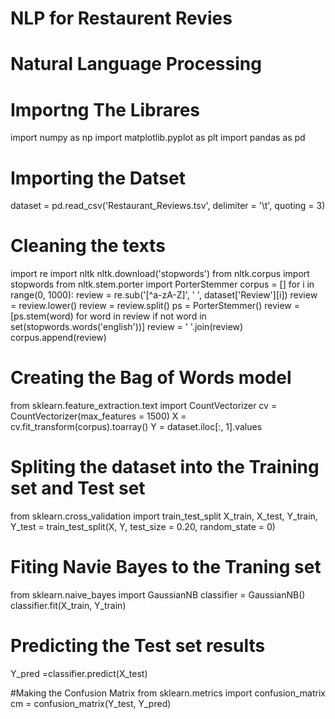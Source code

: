 # NLP for Restaurent Revies
# Natural Language Processing

# Importng The Librares
import numpy as np
import matplotlib.pyplot as plt
import pandas as pd

# Importing the Datset
dataset = pd.read_csv('Restaurant_Reviews.tsv', delimiter = '\t', quoting = 3)

# Cleaning the texts
import re
import nltk
nltk.download('stopwords')
from nltk.corpus import stopwords
from nltk.stem.porter import PorterStemmer
corpus = []
for i in range(0, 1000):
    review = re.sub('[^a-zA-Z]', ' ', dataset['Review'][i])
    review = review.lower()
    review = review.split()
    ps = PorterStemmer()
    review = [ps.stem(word) for word in review if not word in set(stopwords.words('english'))]
    review = ' '.join(review)
    corpus.append(review)
    
# Creating the Bag of Words model
from sklearn.feature_extraction.text import CountVectorizer
cv = CountVectorizer(max_features = 1500)
X = cv.fit_transform(corpus).toarray()
Y = dataset.iloc[:, 1].values

# Spliting the dataset into the Training set and Test set
from sklearn.cross_validation import train_test_split
X_train, X_test, Y_train, Y_test = train_test_split(X, Y, test_size = 0.20, random_state = 0)
 

# Fiting Navie Bayes to the Traning set
from sklearn.naive_bayes import GaussianNB
classifier = GaussianNB()
classifier.fit(X_train, Y_train)

# Predicting the Test set results
Y_pred =classifier.predict(X_test)

#Making the Confusion Matrix
from sklearn.metrics import confusion_matrix
cm = confusion_matrix(Y_test, Y_pred)
